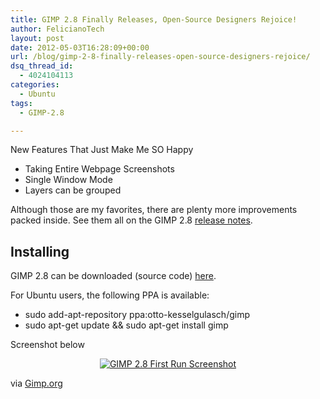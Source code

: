 ```yaml
---
title: GIMP 2.8 Finally Releases, Open-Source Designers Rejoice!
author: FelicianoTech
layout: post
date: 2012-05-03T16:28:09+00:00
url: /blog/gimp-2-8-finally-releases-open-source-designers-rejoice/
dsq_thread_id:
  - 4024104113
categories:
  - Ubuntu
tags:
  - GIMP-2.8

---
```

[<img class="size-medium wp-image-51 alignright" title="2.8-single-window-mode" src="https://i0.wp.com/ironpatriotny.com/wp-content/uploads/2012/05/2.8-single-window-mode-300x187.png?resize=300%2C187" alt="" data-recalc-dims="1" />][1]New Features That Just Make Me SO Happy

  * Taking Entire Webpage Screenshots
  * Single Window Mode
  * Layers can be grouped

Although those are my favorites, there are plenty more improvements packed inside. See them all on the GIMP 2.8 <a title="GIMP 2.8 Release Notes" href="http://www.gimp.org/release-notes/gimp-2.8.html" target="_blank">release notes</a>.

## Installing

GIMP 2.8 can be downloaded (source code) <a title="Download GIMP" href="http://www.gimp.org/downloads/" target="_blank">here</a>.

For Ubuntu users, the following PPA is available:

  * sudo add-apt-repository ppa:otto-kesselgulasch/gimp
  * sudo apt-get update && sudo apt-get install gimp

Screenshot below

<p style="text-align: center;">
  <a href="/assets/img/article/1280x800-fresh-start1.jpg?ssl=1"><img class="size-large wp-image-52 aligncenter" title="GIMP 2.8 Screenshot" src="https://i1.wp.com/ironpatriotny.com/wp-content/uploads/2012/05/1280x800-fresh-start-1024x640.jpg?resize=640%2C400" alt="GIMP 2.8 First Run Screenshot" data-recalc-dims="1" /></a>
</p>

<p style="text-align: left;">
  via <a title="Gimp.org" href="http://www.gimp.org/" target="_blank">Gimp.org</a>
</p>

 [1]: /assets/img/article/2.8-single-window-mode1.png

